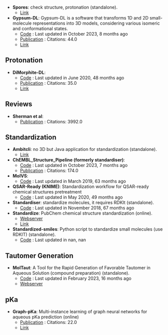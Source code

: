 - **Spores**: check structure, protonation (standalone).
	- [Link](http://www.tcd.uni-konstanz.de/research/spores.php)
- **Gypsum-DL**: Gypsum-DL is a software that transforms 1D and 2D small-molecule representations into 3D models, considering various isomeric and conformational states.
	- [Code](https://github.com/durrantlab/gypsum_dl/) : Last updated in October 2023, 8 months ago
	- [Publication](https://doi.org/10.1186/s13321-019-0358-3) : Citations: 44.0
	- [Link](https://durrantlab.pitt.edu/gypsum-dl/)

## **Protonation**
- **DiMorphite-DL**: 
	- [Code](https://github.com/durrantlab/dimorphite_dl/) : Last updated in June 2020, 48 months ago
	- [Publication](https://doi.org/10.1186/s13321-019-0336-9) : Citations: 35.0
	- [Link](<https://durrantlab.pitt.edu/dimorphite-dl/>)

## **Reviews**
- **Sherman et al**: 
	- [Publication](https://doi.org/10.1007/s10822-013-9644-8) : Citations: 3992.0

## **Standardization**
- **Ambitcli**: no 3D but Java application for standardization (standalone).
	- [Link](http://ambit.sourceforge.net/download_ambitcli.html)
- **ChEMBL_Structure_Pipeline (formerly standardiser)**: 
	- [Code](https://github.com/chembl/ChEMBL_Structure_Pipeline) : Last updated in October 2023, 7 months ago
	- [Publication](https://doi.org/10.1186/s13321-020-00456-1) : Citations: 174.0
- **MolVS**: 
	- [Code](https://github.com/mcs07/MolVS) : Last updated in March 2019, 63 months ago
- **QSAR-Ready (KNIME)**: Standardization workflow for QSAR-ready chemical structures pretreatment
	- [Code](https://github.com/NIEHS/QSAR-ready) : Last updated in May 2020, 49 months ago
- **Standardiser**: standardize molecules, it requires RDKIt (standalone).
	- [Code](https://github.com/flatkinson/standardiser) : Last updated in November 2018, 67 months ago
- **Standardize**: PubChem chemical structure standardization (online).
	- [Webserver](https://pubchem.ncbi.nlm.nih.gov/standardize)
	- [Link](https://pubchem.ncbi.nlm.nih.gov/standardize)
- **Standardized-smiles**: Python script to standardize small molecules (use RDKIT) (standalone).
	- [Code](https://gist.github.com/jvansan/e331ac29c00806c993b3709ad8d11fce) : Last updated in nan, nan

## **Tautomer Generation**
- **MolTaut**: A Tool for the Rapid Generation of Favorable Tautomer in Aqueous Solution (compound preparation) (standalone).
	- [Code](https://github.com/xundrug/moltaut) : Last updated in February 2023, 16 months ago
	- [Webserver](http://moltaut.xundrug.cn/)

## **pKa**
- **Graph-pKa**: Multi-instance learning of graph neural networks for aqueous pKa prediction (online)
	- [Publication](doi:10.1093/bioinformatics/btab714) : Citations: 22.0
	- [Link](https://pka.simm.ac.cn/en/)
